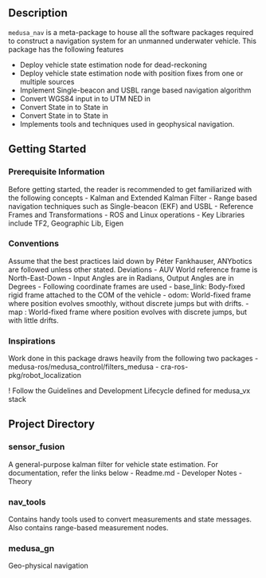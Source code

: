 ## Description

`medusa_nav` is a meta-package to house all the software packages required to construct a navigation system for an unmanned underwater vehicle. This package has the following features

- Deploy vehicle state estimation node for dead-reckoning
- Deploy vehicle state estimation node with position fixes from one or multiple sources
- Implement Single-beacon and USBL range based navigation algorithm
- Convert WGS84 input in to UTM NED in
- Convert State in to State in
- Convert State in to State in
- Implements tools and techniques used in geophysical navigation.

## Getting Started

### Prerequisite Information

Before getting started, the reader is recommended to get familiarized with the following concepts - Kalman and Extended Kalman Filter - Range based navigation techniques such as Single-beacon (EKF) and USBL - Reference Frames and Transformations - ROS and Linux operations - Key Libraries include TF2, Geographic Lib, Eigen

### Conventions

Assume that the best practices laid down by Péter Fankhauser, ANYbotics are followed unless other stated. Deviations - AUV World reference frame is North-East-Down - Input Angles are in Radians, Output Angles are in Degrees - Following coordinate frames are used - base_link: Body-fixed rigid frame attached to the COM of the vehicle - odom: World-fixed frame where position evolves smoothly, without discrete jumps but with drifts. - map : World-fixed frame where position evolves with discrete jumps, but with little drifts.

### Inspirations

Work done in this package draws heavily from the following two packages - medusa-ros/medusa_control/filters_medusa - cra-ros-pkg/robot_localization

! Follow the Guidelines and Development Lifecycle defined for medusa_vx stack

## Project Directory

### sensor_fusion

A general-purpose kalman filter for vehicle state estimation. For documentation, refer the links below - Readme.md - Developer Notes - Theory

### nav_tools

Contains handy tools used to convert measurements and state messages. Also contains range-based measurement nodes.

### medusa_gn

Geo-physical navigation